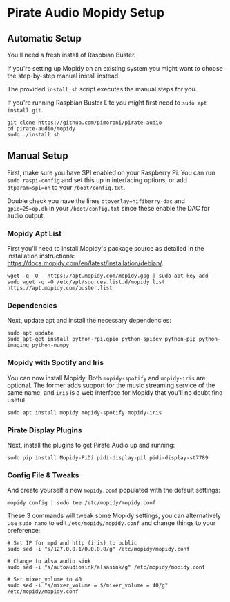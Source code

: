 # Pirate Audio Mopidy Setup


## Automatic Setup

You'll need a fresh install of Raspbian Buster.

If you're setting up Mopidy on an existing system you might want to choose the step-by-step manual install instead.

The provided `install.sh` script executes the manual steps for you.

If you're running Raspbian Buster Lite you might first need to `sudo apt install git`.

```
git clone https://github.com/pimoroni/pirate-audio
cd pirate-audio/mopidy
sudo ./install.sh
```

## Manual Setup

First, make sure you have SPI enabled on your Raspberry Pi. You can run `sudo raspi-config` and set this up in interfacing options, or add `dtparam=spi=on` to your `/boot/config.txt`.

Double check you have the lines `dtoverlay=hifiberry-dac` and `gpio=25=op,dh` in your `/boot/config.txt` since these enable the DAC for audio output.

### Mopidy Apt List

First you'll need to install Mopidy's package source as detailed in the installation instructions: https://docs.mopidy.com/en/latest/installation/debian/.

```
wget -q -O - https://apt.mopidy.com/mopidy.gpg | sudo apt-key add -
sudo wget -q -O /etc/apt/sources.list.d/mopidy.list https://apt.mopidy.com/buster.list
```

### Dependencies

Next, update apt and install the necessary dependencies:

```
sudo apt update
sudo apt-get install python-rpi.gpio python-spidev python-pip python-imaging python-numpy
```

### Mopidy with Spotify and Iris

You can now install Mopidy. Both `mopidy-spotify` and `mopidy-iris` are optional. The former adds support for the music streaming service of the same name, and `iris` is a web interface for Mopidy that you'll no doubt find useful.

```
sudo apt install mopidy mopidy-spotify mopidy-iris
```

### Pirate Display Plugins

Next, install the plugins to get Pirate Audio up and running:

```
sudo pip install Mopidy-PiDi pidi-display-pil pidi-display-st7789
```

### Config File & Tweaks

And create yourself a new `mopidy.conf` populated with the default settings:

```
mopidy config | sudo tee /etc/mopidy/mopidy.conf
```

These 3 commands will tweak some Mopidy settings, you can alternatively use `sudo nano` to edit `/etc/mopidy/mopidy.conf` and change things to your preference:

```
# Set IP for mpd and http (iris) to public
sudo sed -i "s/127.0.0.1/0.0.0.0/g" /etc/mopidy/mopidy.conf

# Change to alsa audio sink
sudo sed -i "s/autoaudiosink/alsasink/g" /etc/mopidy/mopidy.conf

# Set mixer_volume to 40
sudo sed -i "s/mixer_volume = $/mixer_volume = 40/g" /etc/mopidy/mopidy.conf
```